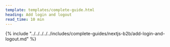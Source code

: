 ```yaml
---
template: templates/complete-guide.html
heading: Add login and logout
read_time: 10 min
---
```


{% include "../../../../../includes/complete-guides/nextjs-b2b/add-login-and-logout.md" %}
